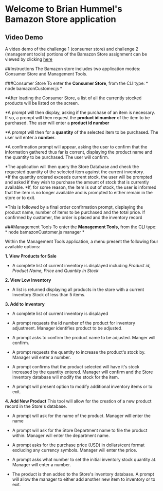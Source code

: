 # Welcome to Brian Hummel's Bamazon Store application

## Video Demo
A video demo of the challenge 1 (consumer store) and challenge 2 (management tools) portions of the Bamazon Store assignment can be viewed by clicking [here](https://youtu.be/kzKggyn5Jjw)


##Instructions
The Bamazon store includes two application modes: Consumer Store and Management Tools.


###Consumer Store
To enter the **Consumer Store**, from the CLI type: * node bamazonCustomer.js *

*After loading the Consumer Store, a list of all the currently stocked products will be listed on the screen. 

*A prompt will then display, asking if the purchase of an item is necessary. If so, a prompt will then request the **product id number** of the item to be purchased. The user will enter a **product id number**

*A prompt will then for a **quantity** of the selected item to be purchased. The user will enter a **number**.

*A confirmation prompt will appear, asking the user to confirm that the information gathered thus far is corrent,  displaying the product name and the quantity to be purchased. The user will confirm.

*The application will then query the Store Database and check the requested quantity of the selected item against the current inventory.  
  *If the quantity ordered exceeds current stock, the user will be prompted and asked if they wish to purchase the amount of stock that is currently available.
  *If, for some reason, the item is out of stock, the user is informed that the item is no longer available and is prompted to either remain in the store or to exit.

*This is followed by a final order confirmation prompt, displaying the product name, number of items to be purchased and the total price.  If confirmed by customer, the order is placed and the inventory record





###Management Tools
To enter the **Management Tools**, from the CLI type: * node bamazonCustomer.js manager *

Within the Management Tools application, a menu present the following four available options:

**1. View Products for Sale**

* A complete list of current inventory is displayed including *Product id*, *Product Name*, *Price* and *Quantity in Stock*

**2. View Low Inventory**

* A list is returned displaying all products in the store with a current Inventory Stock of less than 5 items.

**3. Add to Inventory**

* A complete list of current inventory is displayed

* A prompt requests the id number of the product for inventory adjustment. Manager identifies product to be adjusted.

* A prompt asks to confirm the product name to be adjusted.  Manger will confirm.

* A prompt requests the quantity to increase the product's stock by.  Manager will enter a number.

* A prompt confirms that the product selected will have it's stock increased by the quantity entered.  Manager will confirm and the Store Inventory database will modify the stock for the item.

* A prompt will present option to modify additional inventory items or to exit.


**4. Add New Product**
This tool will allow for the creation of a new product record in the Store's database.

* A prompt will ask for the name of the product.  Manager will enter the name

* A prompt will ask for the Store Department name to file the product within.  Manager will enter the department name.

* A prompt asks for the purchase price (USD) in dollars/cent format excluding any currency symbols. Manager will enter the price.

* A prompt asks what number to set the initial inventory stock quantity at.  Manager will enter a number.

* The product is then added to the Store's inventory database. A prompt will allow the manager to either add another new item to inventory or to exit.